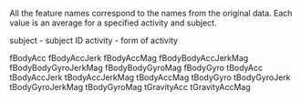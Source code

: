 All the feature names correspond to the names from the original data.
Each value is an average for a specified activity and subject.

subject     - subject ID
activity    - form of activity

fBodyAcc
fBodyAccJerk
fBodyAccMag
fBodyBodyAccJerkMag
fBodyBodyGyroJerkMag
fBodyBodyGyroMag
fBodyGyro
tBodyAcc
tBodyAccJerk
tBodyAccJerkMag
tBodyAccMag
tBodyGyro
tBodyGyroJerk
tBodyGyroJerkMag
tBodyGyroMag
tGravityAcc
tGravityAccMag

